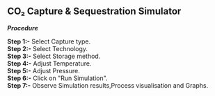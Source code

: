  ##  CO₂ Capture & Sequestration Simulator <br>

_****Procedure****<br>_

****Step 1:-**** Select Capture type.<br>
****Step 2:-**** Select Technology.<br>
****Step 3:-**** Select Storage method.<br>
****Step 4:-**** Adjust Temperature.<br>
****Step 5:-**** Adjust Pressure.<br>
****Step 6:-**** Click on "Run Simulation".<br>
****Step 7:-**** Observe Simulation results,Process visualisation and Graphs.<br>

